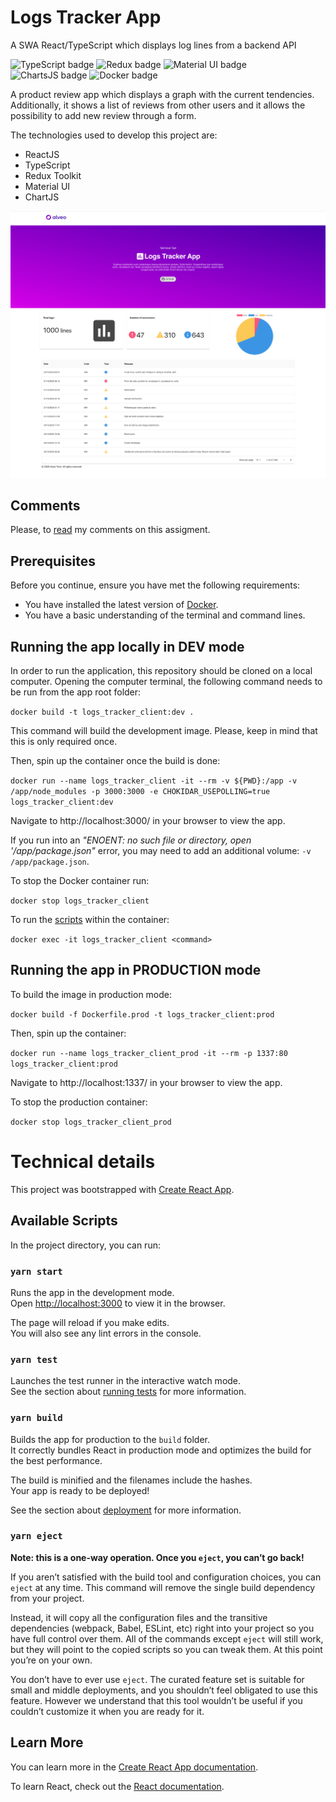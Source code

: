 # Logs Tracker App
A SWA React/TypeScript which displays log lines from a backend API

![TypeScript badge](https://img.shields.io/badge/TypeScript-73.8%25-1081c1 "Typescript")
![Redux badge](https://img.shields.io/badge/Redux%20Toolkit-1.4.0-764abc "Redux")
![Material UI badge](https://img.shields.io/badge/Material%20UI-4.11.2-e433ea "Material UI")
![ChartsJS badge](https://img.shields.io/badge/ChartsJS-2.11.1-e433ea "ChartsJS 2")
![Docker badge](https://img.shields.io/badge/Dockerfile-3.9%25-65abd3 "Docker")

A product review app which displays a graph with the current tendencies. Additionally, it shows a list of reviews from other users and it allows the possibility to add new review through a form.

The technologies used to develop this project are:

* ReactJS
* TypeScript
* Redux Toolkit
* Material UI
* ChartJS

![Home page screenshot](home.png "Home Page")

## Comments

Please, to [read](comments.md) my comments on this assigment.

## Prerequisites

Before you continue, ensure you have met the following requirements:

* You have installed the latest version of [Docker](https://www.docker.com/get-started).
* You have a basic understanding of the terminal and command lines.

## Running the app locally in DEV mode

In order to run the application, this repository should be cloned on a local computer. Opening the computer terminal, the following command needs to be run from the app root folder:

`docker build -t logs_tracker_client:dev .`

This command will build the development image. Please, keep in mind that this is only required once.

Then, spin up the container once the build is done:

`docker run --name logs_tracker_client -it --rm -v ${PWD}:/app -v /app/node_modules -p 3000:3000 -e CHOKIDAR_USEPOLLING=true logs_tracker_client:dev`

Navigate to http://localhost:3000/ in your browser to view the app.

If you run into an <em>"ENOENT: no such file or directory, open '/app/package.json"</em> error, you may need to add an additional volume: `-v /app/package.json`.

To stop the Docker container run:

`docker stop logs_tracker_client`

To run the [scripts](#scripts) within the container:

`docker exec -it logs_tracker_client <command>`

## Running the app in PRODUCTION mode

To build the image in production mode:

`docker build -f Dockerfile.prod -t logs_tracker_client:prod`

Then, spin up the container:

`docker run --name logs_tracker_client_prod -it --rm -p 1337:80 logs_tracker_client:prod`

Navigate to http://localhost:1337/ in your browser to view the app.

To stop the production container:

`docker stop logs_tracker_client_prod`

# Technical details

This project was bootstrapped with [Create React App](https://github.com/facebook/create-react-app).


## <a name="scripts"></a>Available Scripts

In the project directory, you can run:

### `yarn start`

Runs the app in the development mode.<br />
Open [http://localhost:3000](http://localhost:3000) to view it in the browser.

The page will reload if you make edits.<br />
You will also see any lint errors in the console.

### `yarn test`

Launches the test runner in the interactive watch mode.<br />
See the section about [running tests](https://facebook.github.io/create-react-app/docs/running-tests) for more information.

### `yarn build`

Builds the app for production to the `build` folder.<br />
It correctly bundles React in production mode and optimizes the build for the best performance.

The build is minified and the filenames include the hashes.<br />
Your app is ready to be deployed!

See the section about [deployment](https://facebook.github.io/create-react-app/docs/deployment) for more information.

### `yarn eject`

**Note: this is a one-way operation. Once you `eject`, you can’t go back!**

If you aren’t satisfied with the build tool and configuration choices, you can `eject` at any time. This command will remove the single build dependency from your project.

Instead, it will copy all the configuration files and the transitive dependencies (webpack, Babel, ESLint, etc) right into your project so you have full control over them. All of the commands except `eject` will still work, but they will point to the copied scripts so you can tweak them. At this point you’re on your own.

You don’t have to ever use `eject`. The curated feature set is suitable for small and middle deployments, and you shouldn’t feel obligated to use this feature. However we understand that this tool wouldn’t be useful if you couldn’t customize it when you are ready for it.

## Learn More

You can learn more in the [Create React App documentation](https://facebook.github.io/create-react-app/docs/getting-started).

To learn React, check out the [React documentation](https://reactjs.org/).

